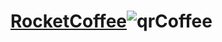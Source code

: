 # [RocketCoffee](https://candid-mousse-0293ba.netlify.app/)![qrCoffee](https://user-images.githubusercontent.com/108589954/184269928-f1ea3d93-a1cb-4198-ad2f-16e4573ff77e.png)

